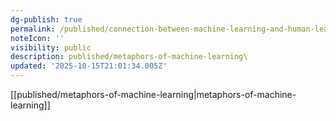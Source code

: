 ```yaml
---
dg-publish: true
permalink: /published/connection-between-machine-learning-and-human-learning/
noteIcon: ''
visibility: public
description: published/metaphors-of-machine-learning\
updated: '2025-10-15T21:01:34.005Z'
---
```


[[published/metaphors-of-machine-learning\|metaphors-of-machine-learning]] 
